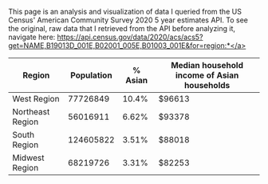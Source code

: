 This page is an analysis and visualization of data I queried from the US Census' American Community Survey 2020 5 year estimates API. To see the original, raw data that I retrieved from the API before analyzing it, navigate here: <a href="https://api.census.gov/data/2020/acs/acs5?get=NAME,B19013D_001E,B02001_005E,B01003_001E&for=region:*">https://api.census.gov/data/2020/acs/acs5?get=NAME,B19013D_001E,B02001_005E,B01003_001E&for=region:*</a>

|Region|Population|% Asian|Median household income of Asian households|
|---|---|---|---|
|West Region|77726849|10.4%|$96613|
|Northeast Region|56016911|6.62%|$93378|
|South Region|124605822|3.51%|$88018|
|Midwest Region|68219726|3.31%|$82253|
